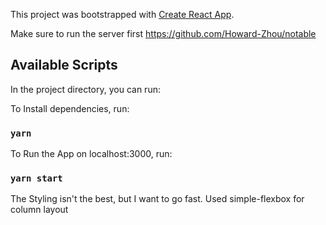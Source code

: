 This project was bootstrapped with [Create React App](https://github.com/facebook/create-react-app).

Make sure to run the server first https://github.com/Howard-Zhou/notable
## Available Scripts

In the project directory, you can run:

To Install dependencies, run:
### `yarn`

To Run the App on localhost:3000, run:
### `yarn start`

The Styling isn't the best, but I want to go fast.
Used simple-flexbox for column layout
